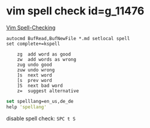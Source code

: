 
# vim spell check id=g_11476

[Vim Spell-Checking](https://thoughtbot.com/blog/vim-spell-checking)

```vimscript
autocmd BufRead,BufNewFile *.md setlocal spell
set complete+=kspell
```


		zg	add word as good
		zw	add words as wrong
		zug	undo good
		zuw	undo wrong
		]s	next word
		[s	prev word
		]S	next bad word
		z=	suggest alternative

```clojure
set spelllang=en_us,de_de
help 'spellang'
```

disable spell check: `SPC t S`
